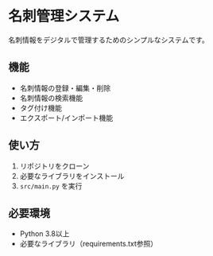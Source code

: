 # 名刺管理システム

名刺情報をデジタルで管理するためのシンプルなシステムです。

## 機能

- 名刺情報の登録・編集・削除
- 名刺情報の検索機能
- タグ付け機能
- エクスポート/インポート機能

## 使い方

1. リポジトリをクローン
2. 必要なライブラリをインストール
3. `src/main.py` を実行

## 必要環境

- Python 3.8以上
- 必要なライブラリ（requirements.txt参照）
